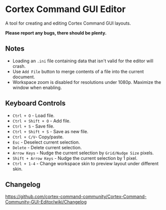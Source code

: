 # Cortex Command GUI Editor
A tool for creating and editing Cortex Command GUI layouts.

**Please report any bugs, there should be plenty.**

## Notes
- Loading an `.ini` file containing data that isn't valid for the editor will crash.
- Use `Add File` button to merge contents of a file into the current document.
- Workspace zoom is disabled for resolutions under 1080p. Maximize the window when enabling.

## Keyboard Controls
- `Ctrl + O` - Load file.
- `Ctrl + Shift + O` - Add file.
- `Ctrl + S` - Save file.
- `Ctrl + Shift + S` - Save as new file.
- `Ctrl + C/V`- Copy/paste.
- `Esc` - Deselect current selection.
- `Delete` - Delete current selection.
- `Arrow Keys` - Nudge the current selection by `Grid/Nudge Size` pixels.
- `Shift + Arrow Keys` - Nudge the current selection by 1 pixel.
- `Ctrl + 1-4` - Change workspace skin to preview layout under different skin.

## Changelog
https://github.com/cortex-command-community/Cortex-Command-Community-GUI-Editor/wiki/Changelog
